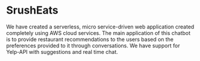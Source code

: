 # SrushEats
We have created a serverless, micro service-driven web application created completely using AWS cloud services. The main application of this chatbot is to provide restaurant recommendations to the users based on the preferences provided to it through conversations.  We have support for Yelp-API with suggestions and real time chat.
